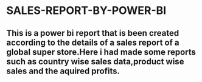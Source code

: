 # SALES-REPORT-BY-POWER-BI
## This is a power bi report that is been created according to the details of a sales report of a global super store.Here i had made some reports such as country wise sales data,product wise sales and the aquired profits.
